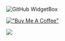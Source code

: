 ![GitHub WidgetBox](https://github-widgetbox.vercel.app/api/profile?username=Rush-er&data=followers,repositories,stars,commits&theme=nautilus)

[!["Buy Me A Coffee"](https://www.buymeacoffee.com/assets/img/custom_images/orange_img.png)](https://www.buymeacoffee.com/Matis7)

![](https://komarev.com/ghpvc/?username=rush-er&style=flat-square&color=e60755)
